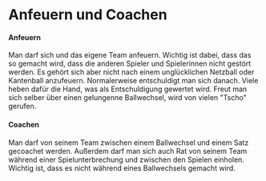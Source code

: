 # Anfeuern und Coachen

#### Anfeuern
Man darf sich und das eigene Team anfeuern. Wichtig ist dabei, dass das so gemacht wird, dass die anderen Spieler und Spielerinnen nicht gestört werden. Es gehört sich aber nicht nach einem unglücklichen Netzball oder Kantenball anzufeuern. Normalerweise entschuldigt man sich danach. Viele heben dafür die Hand, was als Entschuldigung gewertet wird. Freut man sich selber über einen gelungenne Ballwechsel, wird von vielen "Tscho" gerufen. 


#### Coachen
Man darf von seinem Team zwischen einem Ballwechsel und einem Satz gecoachet werden. Außerdem darf man sich auch Rat von seinem Team während einer Spielunterbrechung und zwischen den Spielen einholen. Wichtig ist, dass es nicht während eines Ballwechsels gemacht wird.